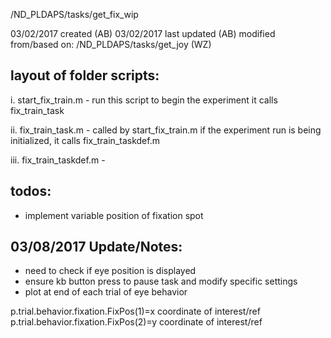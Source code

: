 /ND_PLDAPS/tasks/get_fix_wip 

03/02/2017 created (AB)
03/02/2017 last updated (AB)
modified from/based on: /ND_PLDAPS/tasks/get_joy (WZ)

layout of folder scripts:
------

i. start_fix_train.m - run this script to begin the experiment
	it calls fix_train_task

ii. fix_train_task.m - called by start_fix_train.m
	if the experiment run is being initialized, 
	it calls fix_train_taskdef.m

iii. fix_train_taskdef.m - 


todos:
------
- implement variable position of fixation spot


03/08/2017 Update/Notes:
------
- need to check if eye position is displayed
- ensure kb button press to pause task and modify specific settings
- plot at end of each trial of eye behavior


p.trial.behavior.fixation.FixPos(1)=x coordinate of interest/ref
p.trial.behavior.fixation.FixPos(2)=y coordinate of interest/ref

